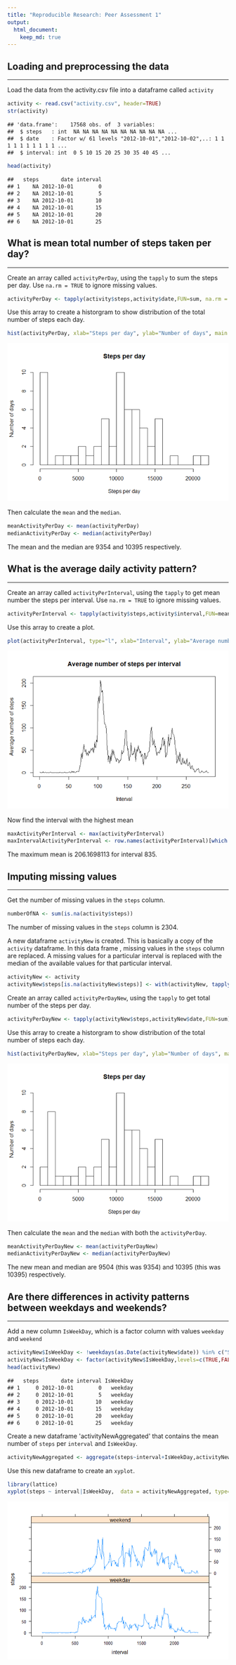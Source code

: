 ```yaml
---
title: "Reproducible Research: Peer Assessment 1"
output: 
  html_document:
    keep_md: true
---
```



## Loading and preprocessing the data
***

Load the data from the activity.csv file into a dataframe called `activity`


```r
activity <- read.csv("activity.csv", header=TRUE)
str(activity)
```

```
## 'data.frame':	17568 obs. of  3 variables:
##  $ steps   : int  NA NA NA NA NA NA NA NA NA NA ...
##  $ date    : Factor w/ 61 levels "2012-10-01","2012-10-02",..: 1 1 1 1 1 1 1 1 1 1 ...
##  $ interval: int  0 5 10 15 20 25 30 35 40 45 ...
```

```r
head(activity)
```

```
##   steps       date interval
## 1    NA 2012-10-01        0
## 2    NA 2012-10-01        5
## 3    NA 2012-10-01       10
## 4    NA 2012-10-01       15
## 5    NA 2012-10-01       20
## 6    NA 2012-10-01       25
```

## What is mean total number of steps taken per day?
***

Create an array called `activityPerDay`, using the `tapply` to sum the steps per day. Use `na.rm = TRUE` to ignore missing values.


```r
activityPerDay <- tapply(activity$steps,activity$date,FUN=sum, na.rm = TRUE)
```

Use this array to create a historgram to show distribution of the total number of steps each day.


```r
hist(activityPerDay, xlab="Steps per day", ylab="Number of days", main =  "Steps per day", breaks = 20)
```

![](PA1_template_files/figure-html/unnamed-chunk-3-1.png)<!-- -->

Then calculate the `mean` and the `median`.


```r
meanActivityPerDay <- mean(activityPerDay)
medianActivityPerDay <- median(activityPerDay)
```

The mean and the median are 9354 and 10395 respectively.

## What is the average daily activity pattern?
***

Create an array called `activityPerInterval`, using the `tapply` to get mean number the steps per interval. Use `na.rm = TRUE` to ignore missing values.


```r
activityPerInterval <- tapply(activity$steps,activity$interval,FUN=mean, na.rm = TRUE)
```

Use this array to create a plot.


```r
plot(activityPerInterval, type="l", xlab="Interval", ylab="Average number of steps", main="Average number of steps per interval")
```

![](PA1_template_files/figure-html/unnamed-chunk-6-1.png)<!-- -->

Now find the interval with the highest mean


```r
maxActivityPerInterval <- max(activityPerInterval)
maxIntervalActivityPerInterval <- row.names(activityPerInterval)[which.max(activityPerInterval)]
```

The maximum mean is 206.1698113 for interval 835.

## Imputing missing values
***

Get the number of missing values in the `steps` column.


```r
numberOfNA <- sum(is.na(activity$steps))
```

The number of missing values in the `steps` column is 2304.  

A new dataframe `activityNew` is created. This is basically a copy of the `activity` dataframe. In this data frame , missing values in the `steps` column are replaced. A missing values for a particular interval is replaced with the median of the available values for that particular interval.


```r
activityNew <- activity
activityNew$steps[is.na(activityNew$steps)] <- with(activityNew, tapply(steps, interval, median, na.rm=TRUE))
```

Create an array called `activityPerDayNew`, using the `tapply` to get total number of the steps per day.


```r
activityPerDayNew <- tapply(activityNew$steps,activityNew$date,FUN=sum)
```

Use this array to create a historgram to show distribution of the total number of steps each day.


```r
hist(activityPerDayNew, xlab="Steps per day", ylab="Number of days", main =  "Steps per day", breaks = 20)
```

![](PA1_template_files/figure-html/unnamed-chunk-11-1.png)<!-- -->

Then calculate the `mean` and the `median` with both the `activityPerDay`.


```r
meanActivityPerDayNew <- mean(activityPerDayNew)
medianActivityPerDayNew <- median(activityPerDayNew)
```

The new mean and median are 9504 (this was 9354) and 10395 (this was 10395) respectively.

## Are there differences in activity patterns between weekdays and weekends?
***

Add a new column `IsWeekDay`, which is a factor column with values `weekday` and `weekend`


```r
activityNew$IsWeekDay <- !weekdays(as.Date(activityNew$date)) %in% c("Saturday","Sunday") 
activityNew$IsWeekDay <- factor(activityNew$IsWeekDay,levels=c(TRUE,FALSE),labels = c("weekday", "weekend"))
head(activityNew)
```

```
##   steps       date interval IsWeekDay
## 1     0 2012-10-01        0   weekday
## 2     0 2012-10-01        5   weekday
## 3     0 2012-10-01       10   weekday
## 4     0 2012-10-01       15   weekday
## 5     0 2012-10-01       20   weekday
## 6     0 2012-10-01       25   weekday
```

Create a new dataframe 'activityNewAggregated' that contains the mean number of `steps` per `interval` and `IsWeekDay`.


```r
activityNewAggregated <- aggregate(steps~interval+IsWeekDay,activityNew,mean)
```

Use this new dataframe to create an `xyplot`.


```r
library(lattice)
xyplot(steps ~ interval|IsWeekDay,  data = activityNewAggregated, type="l", layout = c(1,2))
```

![](PA1_template_files/figure-html/unnamed-chunk-15-1.png)<!-- -->
